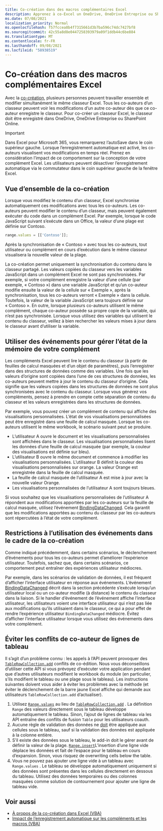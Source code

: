 ```yaml
---
title: Co-création dans des macros complémentaires Excel
description: Apprenez à co-Excel un OneDrive, OneDrive Entreprise ou SharePoint Online.
ms.date: 07/08/2021
localization_priority: Normal
ms.openlocfilehash: f57fccea8b4f7315661d3b7ba596c74dc7427bf8
ms.sourcegitcommit: 42c55a8d8e0447258393979a09f1ddb44c6be884
ms.translationtype: MT
ms.contentlocale: fr-FR
ms.lasthandoff: 09/08/2021
ms.locfileid: "58938519"
---
```

# <a name="coauthoring-in-excel-add-ins"></a>Co-création dans des macros complémentaires Excel  

Avec la [co-création](https://support.microsoft.com/office/7152aa8b-b791-414c-a3bb-3024e46fb104), plusieurs personnes peuvent travailler ensemble et modifier simultanément le même classeur Excel. Tous les co-auteurs d’un classeur peuvent voir les modifications d’un autre co-auteur dès que ce co-auteur enregistre le classeur. Pour co-créer un classeur Excel, le classeur doit être enregistré dans OneDrive, OneDrive Entreprise ou SharePoint Online.

> [!IMPORTANT]
> Dans Excel pour Microsoft 365, vous remarquerez l’autoSave dans le coin supérieur gauche. Lorsque l’enregistrement automatique est activé, les co-auteurs visualisent vos modifications en temps réel. Prenez en considération l’impact de ce comportement sur la conception de votre complément Excel. Les utilisateurs peuvent désactiver l’enregistrement automatique via le commutateur dans le coin supérieur gauche de la fenêtre Excel.

## <a name="coauthoring-overview"></a>Vue d’ensemble de la co-création

Lorsque vous modifiez le contenu d’un classeur, Excel synchronise automatiquement ces modifications avec tous les co-auteurs. Les co-auteurs peuvent modifier le contenu d’un classeur, mais peuvent également exécuter du code dans un complément Excel. Par exemple, lorsque le code JavaScript suivant s’exécute dans un Office, la valeur d’une plage est définie sur Contoso.

```js
range.values = [['Contoso']];
```

Après la synchronisation de « Contoso » avec tous les co-auteurs, tout utilisateur ou complément en cours d’exécution dans le même classeur visualisera la nouvelle valeur de la plage.

La co-création permet uniquement la synchronisation du contenu dans le classeur partagé. Les valeurs copiées du classeur vers les variables JavaScript dans un complément Excel ne sont pas synchronisées. Par exemple, si votre complément enregistre la valeur d’une cellule (par exemple, « Contoso ») dans une variable JavaScript et qu’un co-auteur modifie ensuite la valeur de la cellule sur « Exemple », après la synchronisation, tous les co-auteurs verront « Exemple » dans la cellule. Toutefois, la valeur de la variable JavaScript sera toujours définie sur « Contoso ». En outre, lorsque plusieurs co-auteurs utilisent le même complément, chaque co-auteur possède sa propre copie de la variable, qui n’est pas synchronisée. Lorsque vous utilisez des variables qui utilisent le contenu du classeur, veillez à bien rechercher les valeurs mises à jour dans le classeur avant d’utiliser la variable.

## <a name="use-events-to-manage-the-in-memory-state-of-your-add-in"></a>Utiliser des événements pour gérer l’état de la mémoire de votre complément

Les compléments Excel peuvent lire le contenu du classeur (à partir de feuilles de calcul masquées et d’un objet de paramètres), puis l’enregistrer dans des structures de données comme des variables. Une fois que les valeurs d’origine sont copiées dans l’une de ces structures de données, les co-auteurs peuvent mettre à jour le contenu du classeur d’origine. Cela signifie que les valeurs copiées dans les structures de données ne sont plus synchronisées avec le contenu du classeur. Lorsque vous générez vos compléments, pensez à prendre en compte cette séparation de contenu du classeur et les valeurs enregistrées dans les structures de données.

Par exemple, vous pouvez créer un complément de contenu qui affiche des visualisations personnalisées. L’état de vos visualisations personnalisées peut être enregistré dans une feuille de calcul masquée. Lorsque les co-auteurs utilisent le même workbook, le scénario suivant peut se produire.

- L’utilisateur A ouvre le document et les visualisations personnalisées sont affichées dans le classeur. Les visualisations personnalisées lisent les données d’une feuille de calcul masquée (par exemple, la couleur des visualisations est définie sur bleu).
- L’utilisateur B ouvre le même document et commence à modifier les visualisations personnalisées. L’utilisateur B définit la couleur des visualisations personnalisées sur orange. La valeur Orange est enregistrée dans la feuille de calcul masquée.
- La feuille de calcul masquée de l’utilisateur A est mise à jour avec la nouvelle valeur Orange.
- Les visualisations personnalisées de l’utilisateur A sont toujours bleues.

Si vous souhaitez que les visualisations personnalisées de l’utilisateur A répondent aux modifications apportées par les co-auteurs sur la feuille de calcul masquée, utilisez l’événement [BindingDataChanged](/javascript/api/office/office.bindingdatachangedeventargs). Cela garantit que les modifications apportées au contenu du classeur par les co-auteurs sont répercutées à l’état de votre complément.

## <a name="caveats-to-using-events-with-coauthoring"></a>Restrictions à l’utilisation des événements dans le cadre de la co-création

Comme indiqué précédemment, dans certains scénarios, le déclenchement d’événements pour tous les co-auteurs permet d’améliorer l’expérience utilisateur. Toutefois, sachez que, dans certains scénarios, ce comportement peut entraîner des expériences utilisateur médiocres.

Par exemple, dans les scénarios de validation de données, il est fréquent d’afficher l’interface utilisateur en réponse aux événements. L’événement [BindingDataChanged](/javascript/api/office/office.bindingdatachangedeventargs) décrit dans la section précédente s’exécute lorsqu’un utilisateur local ou un co-auteur modifie (à distance) le contenu du classeur dans la liaison. Si le handler d’événement de l’événement affiche l’interface utilisateur, les utilisateurs voient une interface utilisateur qui n’est pas liée aux modifications qu’ils utilisaient dans le classeur, ce qui a pour effet de rendre l’expérience utilisateur `BindingDataChanged` médiocre. Évitez d’afficher l’interface utilisateur lorsque vous utilisez des événements dans votre complément.

## <a name="avoid-table-row-coauthoring-conflicts"></a>Éviter les conflits de co-auteur de lignes de tableau

Il s’agit d’un problème connu : les appels à l’API peuvent provoquer des [`TableRowCollection.add`](/javascript/api/excel/excel.tablerowcollection#add_index__values_) conflits de co-édition. Nous vous déconseillons d’utiliser cette API si vous prévoyez d’exécuter votre application pendant que d’autres utilisateurs modifient le workbook du module (en particulier, s’ils modifient le tableau ou une plage sous le tableau). Les instructions suivantes doivent vous aider à éviter les problèmes avec la méthode (et éviter le déclenchement de la barre jaune Excel affiche qui demande aux utilisateurs `TableRowCollection.add` d’actualiser).

1. Utilisez [`Range.values`](/javascript/api/excel/excel.range#values) au lieu de [`TableRowCollection.add`](/javascript/api/excel/excel.tablerowcollection#add_index__values_) . La définition `Range` des valeurs directement sous le tableau développe automatiquement le tableau. Sinon, l’ajout de lignes de tableau via les API entraîne des conflits de fusion `Table` pour les utilisateurs coauth.
1. Aucune règle de validation des données ne [doit](https://support.microsoft.com/office/29fecbcc-d1b9-42c1-9d76-eff3ce5f7249) être appliquée aux cellules sous le tableau, sauf si la validation des données est appliquée à la colonne entière.
1. S’il existe des données sous le tableau, le add-in doit le gérer avant de définir la valeur de la plage. [`Range.insert`](/javascript/api/excel/excel.range#insert_shift_)L’insertion d’une ligne vide déplace les données et fait de l’espace pour le tableau en cours d’expansion. Sinon, vous risquez de overwriting cells below the table.
1. Vous ne pouvez pas ajouter une ligne vide à un tableau avec `Range.values` . Le tableau se développe automatiquement uniquement si des données sont présentes dans les cellules directement en dessous du tableau. Utilisez des données temporaires ou des colonnes masquées comme solution de contournement pour ajouter une ligne de tableau vide.

## <a name="see-also"></a>Voir aussi

- [À propos de la co-création dans Excel (VBA)](/office/vba/excel/concepts/about-coauthoring-in-excel)
- [Impact de l’enregistrement automatique sur les compléments et les macros (VBA)](/office/vba/library-reference/concepts/how-autosave-impacts-addins-and-macros)
